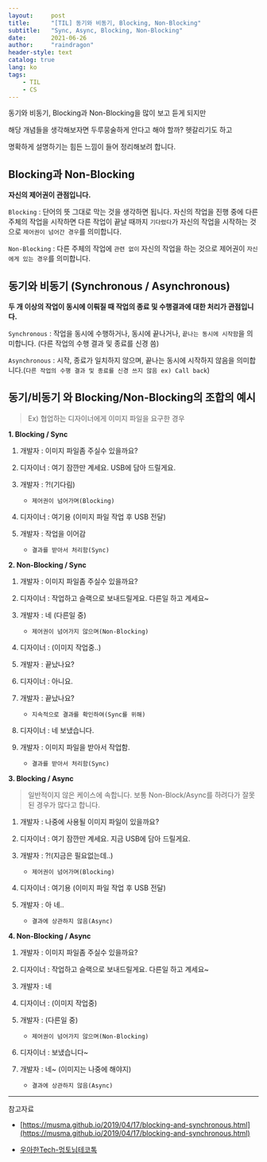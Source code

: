 ```yaml
---
layout:     post
title:      "[TIL] 동기와 비동기, Blocking, Non-Blocking"
subtitle:   "Sync, Async, Blocking, Non-Blocking"
date:       2021-06-26
author:     "raindragon"
header-style: text
catalog: true
lang: ko
tags:
    - TIL
    - CS
---
```


동기와 비동기, Blocking과 Non-Blocking을 많이 보고 듣게 되지만

해당 개념들을 생각해보자면 두루뭉술하게 안다고 해야 할까? 헷갈리기도 하고

명확하게 설명하기는 힘든 느낌이 들어 정리해보려 합니다.


## Blocking과 Non-Blocking

**자신의 제어권이 관점입니다.**

`Blocking` : 단어의 뜻 그대로 막는 것을 생각하면 됩니다. 자신의 작업을 진행 중에 다른 주체의 작업을 시작하면 다른 작업이 끝날 때까지 `기다렸다`가 자신의 작업을 시작하는 것으로 `제어권이 넘어간 경우`를 의미합니다.

`Non-Blocking` : 다른 주체의 작업에 `관련 없이` 자신의 작업을 하는 것으로 제어권이 `자신에게 있는 경우`를 의미합니다.


## 동기와 비동기 (Synchronous / Asynchronous)

**두 개 이상의 작업이 동시에 이뤄질 때 작업의 종료 및 수행결과에 대한 처리가 관점입니다.**

`Synchronous` : 작업을 동시에 수행하거나, 동시에 끝나거나, `끝나는 동시에 시작함`을 의미합니다. (다른 작업의 수행 결과 및 종료를 신경 씀)

`Asynchronous` : 시작, 종료가 일치하지 않으며, 끝나는 동시에 시작하지 않음을 의미합니다.(`다른 작업의 수행 결과 및 종료를 신경 쓰지 않음 ex) Call back`)


## 동기/비동기 와 Blocking/Non-Blocking의 조합의 예시

> Ex) 협업하는 디자이너에게 이미지 파일을 요구한 경우

**1. Blocking / Sync**

1. 개발자 : 이미지 파일좀 주실수 있을까요?

2. 디자이너 : 여기 잠깐만 계세요. USB에 담아 드릴게요.
  
3. 개발자 : ?!(기다림)

   - `제어권이 넘어가며(Blocking)`

4. 디자이너 : 여기용 (이미지 파일 작업 후 USB 전달)

5. 개발자 : 작업을 이어감

   - `결과를 받아서 처리함(Sync)`

**2. Non-Blocking / Sync**

1. 개발자 : 이미지 파일좀 주실수 있을까요?

2. 디자이너 : 작업하고 슬랙으로 보내드릴게요. 다른일 하고 계세요~

3. 개발자 : 네 (다른일 중)

   - `제어권이 넘어가지 않으며(Non-Blocking)`

4. 디자이너 : (이미지 작업중..)

5. 개발자 : 끝났나요?

6. 디자이너 : 아니요.

7. 개발자 : 끝났나요?

   - `지속적으로 결과를 확인하여(Sync를 위해)`

8. 디자이너 : 네 보냈습니다.

9. 개발자 : 이미지 파일을 받아서 작업함.

   - `결과를 받아서 처리함(Sync)`

**3. Blocking / Async**

> 일반적이지 않은 케이스에 속합니다. 보통 Non-Block/Async를 하려다가 잘못된 경우가 많다고 합니다.

1. 개발자 : 나중에 사용될 이미지 파일이 있을까요?

2. 디자이너 : 여기 잠깐만 계세요. 지금 USB에 담아 드릴게요.

3. 개발자 : ?!(지금은 필요없는데..)

   - `제어권이 넘어가며(Blocking)`

4. 디자이너 : 여기용 (이미지 파일 작업 후 USB 전달)

5. 개발자 : 아 네..

   - `결과에 상관하지 않음(Async)`

**4. Non-Blocking / Async**

1. 개발자 : 이미지 파일좀 주실수 있을까요?

2. 디자이너 : 작업하고 슬랙으로 보내드릴게요. 다른일 하고 계세요~

3. 개발자 : 네

4. 디자이너 : (이미지 작업중)

5. 개발자 : (다른일 중)

   - `제어권이 넘어가지 않으며(Non-Blocking)`

6. 디자이너 : 보냈습니다~

7. 개발자 : 네~ (이미지는 나중에 해야지)

   - `결과에 상관하지 않음(Async)`




___

참고자료

- [https://musma.github.io/2019/04/17/blocking-and-synchronous.html](https://musma.github.io/2019/04/17/blocking-and-synchronous.html)

- [우아한Tech-멍토님테코톡](https://www.youtube.com/watch?v=IdpkfygWIMk)
